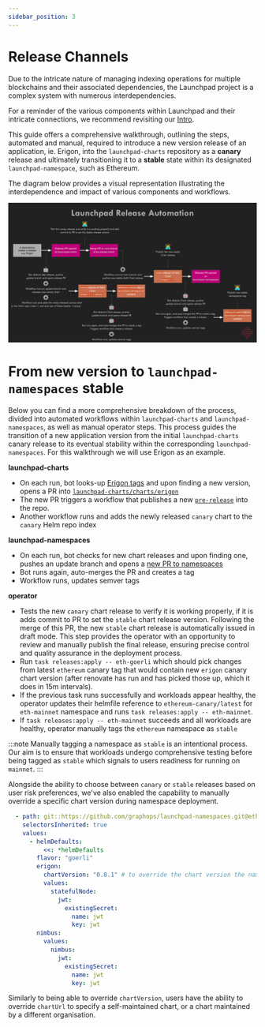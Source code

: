 ```yaml
---
sidebar_position: 3
---
```


# Release Channels

Due to the intricate nature of managing indexing operations for multiple blockchains and their associated dependencies, the Launchpad project is a complex system with numerous interdependencies. 

For a reminder of the various components within Launchpad and their intricate connections, we recommend revisiting our [Intro](intro.md).

This guide offers a comprehensive walkthrough, outlining the steps, automated and manual, required to introduce a new version release of an application, ie. Erigon, into the `launchpad-charts` repository as a **canary** release and ultimately transitioning it to a **stable** state within its designated `launchpad-namespace`, such as Ethereum. 

The diagram below provides a visual representation illustrating the interdependence and impact of various components and workflows.

![Release Channels Flow](/img/launchpad-release-channels.svg)

# From new version to `launchpad-namespaces` stable

Below you can find a more comprehensive breakdown of the process, divided into automated workflows within `launchpad-charts` and `launchpad-namespaces`, as well as manual operator steps. This process guides the transition of a new application version from the initial `launchpad-charts` canary release to its eventual stability within the corresponding `launchpad-namespaces`. For this walkthrough we will use Erigon as an example.

**launchpad-charts** 
  - On each run, bot looks-up [Erigon tags](https://github.com/ledgerwatch/erigon/tags) and upon finding a new version, opens a PR into [`launchpad-charts/charts/erigon` ](https://github.com/graphops/launchpad-charts/pull/133)
  - The new PR triggers a workflow that publishes a new [`pre-release`](https://github.com/graphops/launchpad-charts/releases/tag/erigon-0.8.1-canary.1) into the repo.
  - Another workflow runs and adds the newly released `canary` chart to the `canary` Helm repo index

**launchpad-namespaces** 
  - On each run, bot checks for new chart releases and upon finding one, pushes an update branch and opens a [new PR to namespaces](https://github.com/graphops/launchpad-namespaces/pull/38)
  - Bot runs again, auto-merges the PR and creates a tag
  - Workflow runs, updates semver tags

**operator**
  - Tests the new `canary` chart release to verify it is working properly, if it is adds commit to PR to set the `stable` chart release version. Following the merge of this PR, the new `stable` chart release is automatically issued in draft mode. This step provides the operator with an opportunity to review and manually publish the final release, ensuring precise control and quality assurance in the deployment process.
  - Run `task releases:apply -- eth-goerli` which should pick changes from latest `ethereum` canary tag that would contain new `erigon` canary chart version (after renovate has run and has picked those up, which it does in 15m intervals).
  - If the previous task runs successfully and workloads appear healthy, the operator updates their helmfile reference to `ethereum-canary/latest` for `eth-mainnet` namespace and runs `task releases:apply -- eth-mainnet`.
  - If `task releases:apply -- eth-mainnet` succeeds and all workloads are healthy, operator  manually tags the `ethereum` namespace as `stable`

:::note
Manually tagging a namespace as `stable` is an intentional process. Our aim is to ensure that workloads undergo comprehensive testing before being tagged as `stable` which signals to users readiness for running on `mainnet`.
:::

Alongside the ability to choose between `canary` or `stable` releases based on user risk preferences, we've also enabled the capability to manually override a specific chart version during namespace deployment.

```yaml
  - path: git::https://github.com/graphops/launchpad-namespaces.git@ethereum/helmfile.yaml?ref=ethereum-stable/latest
    selectorsInherited: true
    values:
      - helmDefaults:
          <<: *helmDefaults
        flavor: "goerli"
        erigon:
          chartVersion: "0.8.1" # to override the chart version the namespace is setup with
          values:
            statefulNode:
              jwt:
                existingSecret:
                  name: jwt
                  key: jwt
        nimbus:
          values:
            nimbus:
              jwt:
                existingSecret:
                  name: jwt
                  key: jwt
```

Similarly to being able to override `chartVersion`, users have the ability to override `chartUrl` to specify a self-maintained chart, or a chart maintained by a different organisation.
